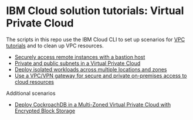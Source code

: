 # IBM Cloud solution tutorials: Virtual Private Cloud

The scripts in this repo use the IBM Cloud CLI to set up scenarios for [VPC tutorials](https://cloud.ibm.com/docs/tutorials?topic=solution-tutorials-tutorials#Network) and to clean up VPC resources.

+ [Securely access remote instances with a bastion host](vpc-secure-management-bastion-server)
+ [Private and public subnets in a Virtual Private Cloud](vpc-public-app-private-backend)
+ [Deploy isolated workloads across multiple locations and zones](vpc-multi-region)
+ [Use a VPC/VPN gateway for secure and private on-premises access to cloud resources](vpc-site2site-vpn)

Additional scenarios 

+ [Deploy CockroachDB in a Multi-Zoned Virtual Private Cloud with Encrypted Block Storage](vpc-cockroachdb-mzr)

